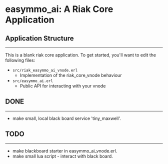 easymmo_ai: A Riak Core Application
======================================

## Application Structure
---------------------

This is a blank riak core application. To get started, you'll want to edit the
following files:

* `src/riak_easymmo_ai_vnode.erl`
  * Implementation of the riak_core_vnode behaviour
* `src/easymmo_ai.erl`
  * Public API for interacting with your vnode

## DONE
---------------------
* make small, local black board service 'tiny_maxwell'.

## TODO
---------------------
* make blackboard starter in easymmo_ai_vnode.erl.
* make small lua script - interact with black board.

